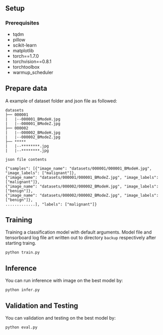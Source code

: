 ## Setup
### Prerequisites
- tqdm
- pillow
- scikit-learn
- matplotlib
- torch==1.7.0
- torchvision==0.8.1
- torchtoolbox
- warmup_scheduler

## Prepare data
A example of dataset folder and json file as followed:

```
datasets
├── 000001
|   |--000001_BModeH.jpg
|   |--000001_BModeZ.jpg
├── 000002
|   |--000002_BModeH.jpg
|   |--000002_BModeZ.jpg
├── *****
|   |--********.jpg
|   |--********.jpg
```
```
json file contents

{"samples": [{"image_name": "datasets/000001/000001_BModeH.jpg", "image_labels": ["malignant"]}, 
{"image_name": "datasets/000001/000001_BModeZ.jpg", "image_labels": ["malignant"]}, 
{"image_name": "datasets/000002/000002_BModeH.jpg", "image_labels": ["benign"]},
{"image_name": "datasets/000002/000002_BModeZ.jpg", "image_labels": ["benign"]},
.............], "labels": ["malignant"]}
```

## Training
Training a classification model with default arguments. Model file and tensorboard log file art written out to 
directory ```backup``` respectively after starting traing.
```
python train.py
```

## Inference
You can run inference with image on the best model by:
```
python infer.py
```

## Validation and Testing
You can validation and testing on the best model by:
```
python eval.py
```


